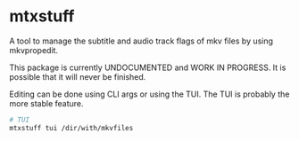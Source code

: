 # mtxstuff
A tool to manage the subtitle and audio track flags of mkv files by using mkvpropedit.

This package is currently UNDOCUMENTED and WORK IN PROGRESS.
It is possible that it will never be finished.

Editing can be done using CLI args or using the TUI.
The TUI is probably the more stable feature.

```bash
# TUI
mtxstuff tui /dir/with/mkvfiles
```